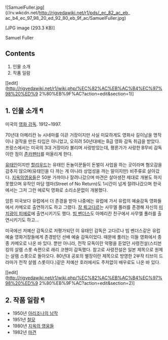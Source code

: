 ![SamuelFuller.jpg](//rv.wkcdn.net/http://rigvedawiki.net/r1/pds/_ec_82_ac_eb_
ac_b4_ec_97_98_20_ed_92_80_eb_9f_ac/SamuelFuller.jpg)

[JPG image (293.3 KB)]

Samuel Fuller

## Contents

    

1. 인물 소개 
2. 작품 일람 

[[edit](http://rigvedawiki.net/r1/wiki.php/%EC%82%AC%EB%AC%B4%EC%97%98%20%ED%9
2%80%EB%9F%AC?action=edit&section=1)]

## 1. 인물 소개 ¶

미국의 [영화 감독](%EC%98%81%ED%99%94%20%EA%B0%90%EB%8F%85.md). 1912~1997.

  

70년대 아메리칸 뉴 시네마를 이끈 거장이지만 사실 미묘하게도 영화사 길이남을 명작이나 걸작을 만든 타입은 아니었고, 오히려 50년대에는
B급 영화 감독 취급을 받았다. 프랑스에서는 미국의 3대 거장이라 불리며 사랑받았는데, 평론가가 사랑한 B무비 감독이란 점이 [존카펜터](%EC%A1%B4%20%EC%B9%B4%ED%8E%9C%ED%84%B0.md)를 떠올리게 한다.

  

[유태인](%EC%9C%A0%ED%83%9C%EC%9D%B8.md)이지만
[할리우드](%ED%95%A0%EB%A6%AC%EC%9A%B0%EB%93%9C.md)는 유태인 돈놀이꾼들이 돈벌이 사업을 하는 곳이라며
혐오감을 감추지 않으며(유태인을 다 까는 게 아니라 상업성을 까는 말이지만) 비주류로 살아갔다. [지옥의영웅들](%EC%A7%80%EC%98%A5%EC%9D%98%20%EC%98%81%EC%9B%85%EB%93%A4.md)은 50분
가까이나 잘려나갔으며 마견은 살아생전 제대로 개봉도 하지 못했으며 유작인 마담 엠마(Street of No Return)도 1시간이 넘게
잘려나갔으며 한국에서는 그저 그런 에로틱 영화로 소리소문없이 개봉했다.

  

암튼 미국보다 유럽에서 더 존경을 받아 나중에는 유럽에 가서 유럽의 예술감독 영화들에서 카메오로 출연하기도 하고 그랬다. [장 뤽고다르](%EC%9E%A5%20%EB%A4%BD%20%EA%B3%A0%EB%8B%A4%EB%A5%B4.md)는 사무엘 풀러를 존경해
자신의 [미치광이 피에로](%EB%AF%B8%EC%B9%98%EA%B4%91%EC%9D%B4%20%ED%94%BC%EC%97%90%EB%A1%9C.md)에 출연시키기도 했다. [빔 벤더스](%EB%B9%94%20%EB%B2%A4%EB%8D%94%EC%8A%A4.md)도
아메리칸 친구에서 사무엘 풀러를 출연시키기도 하고...

  

미국에선 저예산 감독으로 저평가되던 이 유태인 감독은 고다르나 빔 벤더스같은 유럽 예술 영화거장들에게 존경받던 선배 예술 감독이었다. 때문에
풀러는 이들 영화에서 종종 카메오로 나온 바 있다. 뿐만 아니라, 전작 모독이란 악평을 듣었던 사령전설(스티븐 킹의 살렘 스롯 속편으로 래리
코헨이 감독했다. 참고로 사령전설은 일본 제목으로 원제는 살렘 스롯으로 돌아오다. 80년대 공포의 별장이란 제목으로 방영한 2부작 티브이
드라마가 전작 살렘 스롯이다.)같은 저예산 호러에서도 주저없이 배우로도 나온 바 있다.

  

[[edit](http://rigvedawiki.net/r1/wiki.php/%EC%82%AC%EB%AC%B4%EC%97%98%20%ED%9
2%80%EB%9F%AC?action=edit&section=2)]

## 2. 작품 일람 ¶

  * 1950년 [아리조나의 남작](%EC%95%84%EB%A6%AC%EC%A1%B0%EB%82%98%EC%9D%98%20%EB%82%A8%EC%9E%91.md)
  * 1951년 [철모](%EC%B2%A0%EB%AA%A8.md)
  * 1980년 [지옥의 영웅들](%EC%A7%80%EC%98%A5%EC%9D%98%20%EC%98%81%EC%9B%85%EB%93%A4.md)
  * 1982년 [마견](%EB%A7%88%EA%B2%AC.md)

